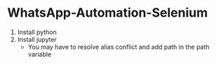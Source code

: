 # WhatsApp-Automation-Selenium

1. Install python 
2. Install jupyter 
    - You may have to resolve alias conflict and add path in the path variable 
